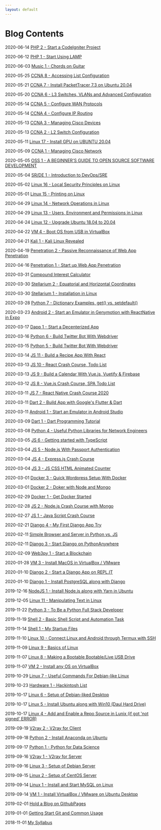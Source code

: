 ```yaml
---
layout: default
---
```


# Blog Contents

2020-06-14 [PHP 2 - Start a CodeIgniter Project](_posts/2020-06-14-00.md)

2020-06-12 [PHP 1 - Start Using LAMP](_posts/2020-06-12-00.md)

2020-06-03 [Music 1 - Chords on Guitar](_posts/2020-06-03-00.md)

2020-05-25 [CCNA 8 - Accessing List Configuration](_posts/2020-05-25-00.md)

2020-05-21 [CCNA 7 - Install PacketTracer 7.3 on Ubuntu 20.04](_posts/2020-05-21-00.md)

2020-05-20 [CCNA 6 - L3 Switches, VLANs and Advanced Configuration](_posts/2020-05-20-00.md)

2020-05-14 [CCNA 5 - Configure WAN Protocols](_posts/2020-05-14-01.md)

2020-05-14 [CCNA 4 - Configure IP Routing](_posts/2020-05-14-00.md)

2020-05-13 [CCNA 3 - Managing Cisco Devices](_posts/2020-05-13-01.md)

2020-05-13 [CCNA 2 - L2 Switch Configuration](_posts/2020-05-13-00.md)

2020-05-11 [Linux 17 - Install GPU on UBUNTU 20.04](_posts/2020-05-11-00.md)

2020-05-09 [CCNA 1 - Managing Cisco Network](_posts/2020-05-09-00.md)

2020-05-05 [OSS 1 - A BEGINNER'S GUIDE TO OPEN SOURCE SOFTWARE DEVELOPMENT](_posts/2020-05-05-00.md)

2020-05-04 [SR/DE 1 - Introduction to DevOps/SRE](_posts/2020-05-04-00.md)

2020-05-02 [Linux 16 - Local Security Principles on Linux](_posts/2020-05-02-00.md)

2020-05-01 [Linux 15 - Printing on Linux](_posts/2020-05-01-00.md)

2020-04-29 [Linux 14 - Network Operations in Linux](_posts/2020-04-29-01.md)

2020-04-29 [Linux 13 - Users, Environment and Permissions in Linux](_posts/2020-04-29-00.md)

2020-04-24 [Linux 12 - Upgrade Ubuntu 18.04 to 20.04](_posts/2020-04-24-00.md)

2020-04-22 [VM 4 - Boot OS from USB in VirtualBox](_posts/2020-04-22-00.md)

2020-04-21 [Kali 1 - Kali Linux Revealed](_posts/2020-04-21-00.md)

2020-04-19 [Penetration 2 - Passive Reconnaissance of Web App Penetration](_posts/2020-04-19-00.md)

2020-04-16 [Penetration 1 - Start up Web App Penetration](_posts/2020-04-16-00.md)

2020-03-31 [Compound Interest Calculator](_posts/2020-03-31-00.md)

2020-03-30 [Stellarium 2 - Equatorial and Horizontal Coordinates](_posts/2020-03-30-01.md)

2020-03-30 [Stellarium 1 - Installation in Linux](_posts/2020-03-30-00.md)

2020-03-28 [Python 7 - Dictionary Examples, get() vs. setdefault()](_posts/2020-03-28-00.md)

2020-03-23 [Android 2 - Start an Emulator in Genymotion with ReactNative in Expo](_posts/2020-03-23-00.md)

2020-03-17 [Dapp 1 - Start a Decenterized App](_posts/2020-03-17-00.md)

2020-03-16 [Python 6 - Build Twitter Bot With Webdriver](_posts/2020-03-16-00.md)

2020-03-15 [Python 5 - Build Twitter Bot With Webdriver](_posts/2020-03-15-00.md)

2020-03-14 [JS 11 - Build a Recipe App With React](_posts/2020-03-14-00.md)

2020-03-13 [JS 10 - React Crash Course, Todo List](_posts/2020-03-13-01.md)

2020-03-13 [JS 9 - Build a Calendar With Vue.js, Vuetify & Firebase](_posts/2020-03-13-00.md)

2020-03-12 [JS 8 - Vue.js Crash Course, SPA Todo List](_posts/2020-03-12-00.md)

2020-03-11 [JS 7 - React Native Crash Course 2020](_posts/2020-03-11-03.md)

2020-03-11 [Dart 2 - Build App with Google's Flutter & Dart](_posts/2020-03-11-01.md)

2020-03-11 [Android 1 - Start an Emulator in Android Studio](_posts/2020-03-11-00.md)

2020-03-09 [Dart 1 - Dart Programming Tutorial](_posts/2020-03-09-00.md)

2020-03-08 [Python 4 - Useful Python Libraries for Network Engineers](_posts/2020-03-08-00.md)

2020-03-05 [JS 6 - Getting started with TypeScript](_posts/2020-03-05-00.md)

2020-03-04 [JS 5 - Node.js With Passport Authentication](_posts/2020-03-04-02.md)

2020-03-04 [JS 4 - Express.js Crash Course](_posts/2020-03-04-01.md)

2020-03-04 [JS 3 - JS CSS HTML Animated Counter](_posts/2020-03-04-00.md)

2020-03-01 [Docker 3 - Quick Wordpress Setup With Docker](_posts/2020-03-01-01.md)

2020-03-01 [Docker 2 - Doker with Node and Mongo](_posts/2020-03-01-00.md)

2020-02-29 [Docker 1 - Get Docker Started](_posts/2020-02-29-00.md)

2020-02-28 [JS 2 - Node.js Crash Course with Mongo](_posts/2020-02-28-00.md)

2020-02-27 [JS 1 - Java Script Crash Course](_posts/2020-02-27-00.md)

2020-02-21 [Django 4 - My First Django App Try](_posts/2020-02-21-00.md)

2020-02-11 [Simple Browser and Server in Python vs. JS](_posts/2020-02-11-01.md)

2020-02-11 [Django 3 - Start Django on PythonAnywhere](_posts/2020-02-11-00.md)

2020-02-09 [Web3py 1 - Start a Blockchain](_posts/2020-02-09-01.md)

2020-01-28 [VM 3 - Install MacOS in VirtualBox / VMware](_posts/2020-01-28-00.md)

2020-01-10 [Django 2 - Start a Django App on REPL.IT](_posts/2020-01-10-01.md)

2020-01-10 [Django 1 - Install PostgreSQL along with Django](_posts/2020-01-10-00.md)

2019-12-16 [NodeJS 1 - Install Node.js along with Yarn in Ubuntu](_posts/2019-12-16-01.md)

2019-12-05 [Linux 11 - Manipulating Text in Linux](_posts/2019-12-05-00.md)

2019-11-22 [Python 3 - To Be a Python Full Stack Developer](_posts/2019-11-22-00.md)

2019-11-19 [Shell 2 - Basic Shell Script and Automation Task](_posts/2019-11-19-01.md)

2019-11-14 [Shell 1 - My Startup Files](_posts/2019-11-14-00.md)

2019-11-10 [Linux 10 - Connect Linux and Android through Termux with SSH](_posts/2019-11-10-00.md)

2019-11-09 [Linux 9 - Basics of Linux](_posts/2019-11-09-00.md)

2019-11-07 [Linux 8 - Making a Bootable Bootable/Live USB Drive](_posts/2019-11-07-01.md)

2019-11-07 [VM 2 - Install any OS on VirtualBox](_posts/2019-11-07-00.md)

2019-10-29 [Linux 7 - Useful Commands For Debian-like Linux](_posts/2019-10-29-00.md)

2019-10-23 [Hardware 1 - Hackintosh List](_posts/2019-10-23-00.md)

2019-10-17 [Linux 6 - Setup of Debian-liked Desktop](_posts/2019-10-17-02.md)

2019-10-17 [Linux 5 - Install Ubuntu along with Win10 (Daul Hard Drive)](_posts/2019-10-17-01.md)

2019-10-17 [Linux 4 - Add and Enable a Repo Source in Lunix (if got 'not signed' ERROR)](_posts/2019-10-17-00.md)

2019-09-19 [V2ray 2 - V2ray for Client](_posts/2019-09-19-00.md)

2019-09-18 [Python 2 - Install Anaconda on Ubuntu](_posts/2019-09-18-00.md)

2019-09-17 [Python 1 - Python for Data Science](_posts/2019-09-17-00.md)

2019-09-16 [V2ray 1 - V2ray for Server](_posts/2019-09-16-01.md)

2019-09-16 [Linux 3 - Setup of Debian Server](_posts/2019-09-16-00.md)

2019-09-15 [Linux 2 - Setup of CentOS Server](_posts/2019-09-15-00.md)

2019-09-14 [Linux 1 - Install and Start MySQL on Linux](_posts/2019-09-14-01.md)

2019-09-14 [VM 1 - Install VirtualBox / VMware on Ubuntu Desktop](_posts/2019-09-14-00.md)

2019-02-01 [Hold a Blog on GithubPages](_posts/2019-02-01-00.md)

2019-01-01 [Getting Start Git and Common Usage](_posts/2019-01-01-00.md)

2018-11-01 [My Syllabus](_posts/2018-11-01-00.md)
